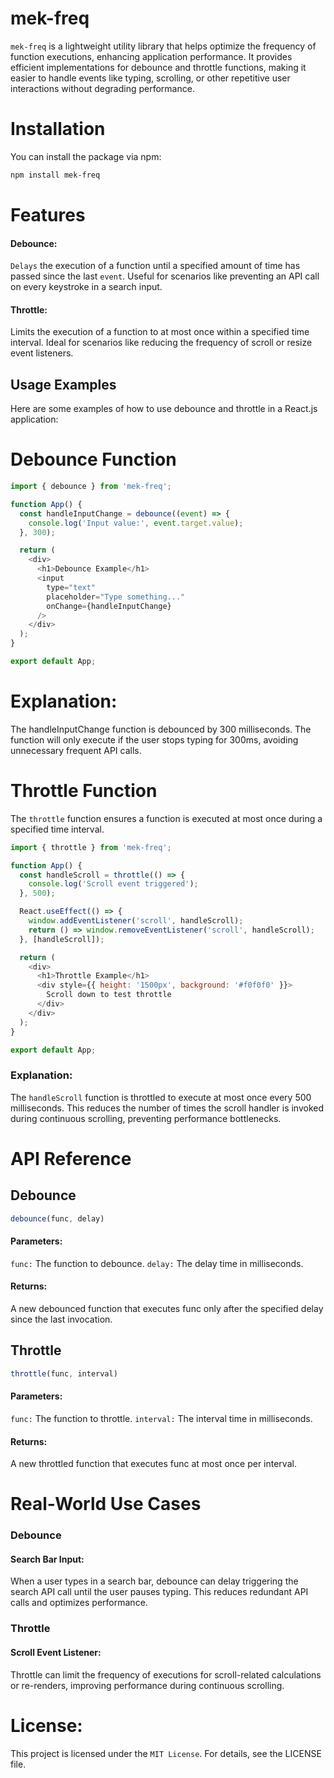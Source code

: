 # mek-freq
`mek-freq` is a lightweight utility library that helps optimize the frequency of function 
executions, enhancing application performance. It provides efficient implementations for debounce and throttle functions, making it easier to handle events like typing, scrolling, or other
repetitive user interactions without degrading performance.

# Installation

You can install the package via npm:

```bash
npm install mek-freq
```
# Features
#### Debounce: 
`Delays` the execution of a function until a specified amount of time has passed since the last
`event`. Useful for scenarios like preventing an API call on every keystroke in a search input.

#### Throttle: 
Limits the execution of a function to at most once within a specified time interval. Ideal for scenarios like reducing the frequency of scroll or resize event listeners.

## Usage Examples
Here are some examples of how to use debounce and throttle in a React.js application:

# Debounce Function

```javascript
import { debounce } from 'mek-freq';

function App() {
  const handleInputChange = debounce((event) => {
    console.log('Input value:', event.target.value);
  }, 300);

  return (
    <div>
      <h1>Debounce Example</h1>
      <input
        type="text"
        placeholder="Type something..."
        onChange={handleInputChange}
      />
    </div>
  );
}

export default App;
```

# Explanation:
The handleInputChange function is debounced by 300 milliseconds.
The function will only execute if the user stops typing for 300ms, avoiding unnecessary frequent
API calls.

# Throttle Function
The `throttle` function ensures a function is executed at most once during a specified time interval.

```javascript 
import { throttle } from 'mek-freq';

function App() {
  const handleScroll = throttle(() => {
    console.log('Scroll event triggered');
  }, 500);

  React.useEffect(() => {
    window.addEventListener('scroll', handleScroll);
    return () => window.removeEventListener('scroll', handleScroll);
  }, [handleScroll]);

  return (
    <div>
      <h1>Throttle Example</h1>
      <div style={{ height: '1500px', background: '#f0f0f0' }}>
        Scroll down to test throttle
      </div>
    </div>
  );
}

export default App;
```

### Explanation:
The `handleScroll` function is throttled to execute at most once every 500 milliseconds.
This reduces the number of times the scroll handler is invoked during continuous scrolling,
preventing performance bottlenecks.

# API Reference
## Debounce

```javascript
debounce(func, delay)
```

#### Parameters:
`func:` The function to debounce.
`delay:` The delay time in milliseconds.
#### Returns:
A new debounced function that executes func only after the specified delay since the last invocation.

## Throttle
```javascript
throttle(func, interval)
```

#### Parameters:
`func:` The function to throttle.
`interval:` The interval time in milliseconds.
#### Returns: 
A new throttled function that executes func at most once per interval.

# Real-World Use Cases
### Debounce
#### Search Bar Input:
When a user types in a search bar, debounce can delay triggering the search API
call until the user pauses typing. This reduces redundant API calls and optimizes performance.

### Throttle
#### Scroll Event Listener:
Throttle can limit the frequency of executions for scroll-related
calculations or re-renders, improving performance during continuous scrolling.
# License: 
This project is licensed under the `MIT License`. For details, see the LICENSE file.